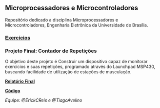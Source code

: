 ## Microprocessadores e Microcontroladores

Repositório dedicado a disciplina Microprocessadores e Microcontroladores, Engenharia Eletrônica da Universidade de Brasília.

### [Exercícios](https://github.com/ErickCReis/Microcontroladores/tree/master/1_Respostas)

### Projeto Final: Contador de Repetições

O objetivo deste projeto é Construir um dispositivo capaz de monitorar exercícios e suas repetições, programado através do Launchpad MSP430, buscando facilidade de utilização de estações de musculação.

**[Relatório Final](https://github.com/ErickCReis/Microcontroladores/tree/master/3_Trabalho/Projeto_Final.pdf)**

**[Código](https://github.com/ErickCReis/Microcontroladores/tree/master/3_Trabalho/Projeto_final)**

*Equipe: @ErickCReis e @TiagoAvelino*